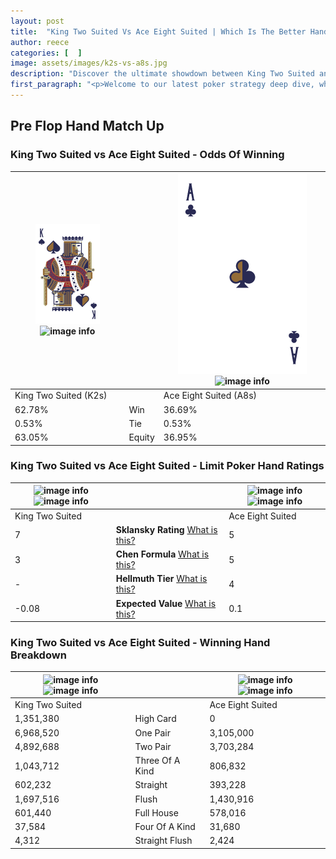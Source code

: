 ```yaml
---
layout: post
title:  "King Two Suited Vs Ace Eight Suited | Which Is The Better Hand In Poker? A Complete Guide"
author: reece
categories: [  ]
image: assets/images/k2s-vs-a8s.jpg
description: "Discover the ultimate showdown between King Two Suited and Ace Eight Suited in poker! Uncover the odds, strategies, and scenarios where one hand triumphs over the other. Get ready to up your poker game with this thrilling analysis."
first_paragraph: "<p>Welcome to our latest poker strategy deep dive, where we're pitting two distinct hands against each other in a high-stakes showdown: King Two Suited vs Ace Eight Suited.</p><p>In the dynamic world of poker, every decision counts, and knowing which hand holds the upper hand is key to your success at the table.</p><p>In this article, we'll dissect these two hands, explore the scenarios where one dominates the other, and equip you with the knowledge to make strategic choices that can tip the odds in your favor.</p><p>Get ready to unravel the intriguing dynamics of these poker hands and elevate your game to new heights.</p>"
---
```




[comment]: # (sp0)

## Pre Flop Hand Match Up

<div class="table hand-ratings" markdown="1"> 



### King Two Suited vs Ace Eight Suited - Odds Of Winning


    
| ![image info](assets/images/hand1/K.png) ![image info](assets/images/hand1/2s.png) |  | ![image info](assets/images/hand2/A.png) ![image info](assets/images/hand2/8s.png) |
| -------- | -------- | -------- |
| King Two Suited (K2s) |  | Ace Eight Suited (A8s) |
| 62.78% | Win | 36.69% |
| 0.53% | Tie | 0.53% |
| 63.05% | Equity | 36.95% |




[comment]: # (sp1)



### King Two Suited vs Ace Eight Suited - Limit Poker Hand Ratings


    
| ![image info](https://www.riverpairs.com/assets/images/hand1/K.png) ![image info](https://www.riverpairs.com/assets/images/hand1/2s.png) |  | ![image info](https://www.riverpairs.com/assets/images/hand2/A.png) ![image info](https://www.riverpairs.com/assets/images/hand2/8s.png) |
| -------- | -------- | -------- |
| King Two Suited |  | Ace Eight Suited |
| 7 | **Sklansky Rating** [What is this?](/sklansky-rating-explained) | 5 |
| 3 | **Chen Formula** [What is this?](/chen-formula-explained) | 5 |
| - | **Hellmuth Tier** [What is this?](/Hellmuth-tier-explained) | 4 |
| -0.08 | **Expected Value** [What is this?](/expected-value-explained) | 0.1 |




[comment]: # (sp2)



### King Two Suited vs Ace Eight Suited - Winning Hand Breakdown


    
| ![image info](https://www.riverpairs.com/assets/images/hand1/K.png) ![image info](https://www.riverpairs.com/assets/images/hand1/2s.png) |  | ![image info](https://www.riverpairs.com/assets/images/hand2/A.png) ![image info](https://www.riverpairs.com/assets/images/hand2/8s.png) |
| -------- | -------- | -------- |
| King Two Suited |  | Ace Eight Suited |
| 1,351,380 | High Card | 0 |
| 6,968,520 | One Pair | 3,105,000 |
| 4,892,688 | Two Pair | 3,703,284 |
| 1,043,712 | Three Of A Kind | 806,832 |
| 602,232 | Straight | 393,228 |
| 1,697,516 | Flush | 1,430,916 |
| 601,440 | Full House | 578,016 |
| 37,584 | Four Of A Kind | 31,680 |
| 4,312 | Straight Flush | 2,424 |




[comment]: # (sp3)



</div>

[comment]: # (sp4)



[comment]: # (sp5)


